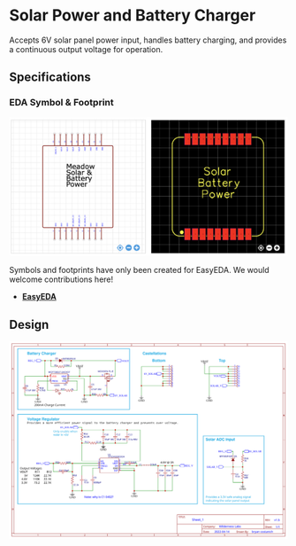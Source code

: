 # Solar Power and Battery Charger

Accepts 6V solar panel power input, handles battery charging, and provides a continuous output voltage for operation.

## Specifications

### EDA Symbol & Footprint

![](Symbol_Footprint.png)

Symbols and footprints have only been created for EasyEDA. We would welcome contributions here!
* **[EasyEDA](https://easyeda.com/component/f10842701d354ea69fdb1ca4361015a1)**

## Design

![](Schematic_v1.b.svg)